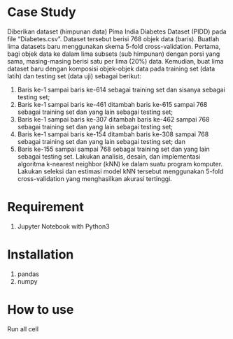 # Case Study
Diberikan dataset (himpunan data) Pima India Diabetes Dataset (PIDD) pada file “Diabetes.csv”. Dataset tersebut berisi 768 objek data (baris). Buatlah lima datasets baru menggunakan skema 5-fold cross-validation. Pertama, bagi objek data ke dalam lima subsets (sub himpunan) dengan porsi yang sama, masing-masing berisi satu per lima (20%) data. Kemudian, buat lima dataset baru dengan komposisi objek-objek data pada training set (data latih) dan testing set (data uji) sebagai berikut:
1.	Baris ke-1 sampai baris ke-614 sebagai training set dan sisanya sebagai testing set;
2.	Baris ke-1 sampai baris ke-461 ditambah baris ke-615 sampai 768 sebagai training set dan yang lain sebagai testing set;
3.	Baris ke-1 sampai baris ke-307 ditambah baris ke-462 sampai 768 sebagai training set dan yang lain sebagai testing set;
4.	Baris ke-1 sampai baris ke-154 ditambah baris ke-308 sampai 768 sebagai training set dan yang lain sebagai testing set; dan
5.	Baris ke-155 sampai sampai 768 sebagai training set dan yang lain sebagai testing set.
Lakukan analisis, desain, dan implementasi algoritma k-nearest neighbor (kNN) ke dalam suatu program komputer. Lakukan seleksi dan estimasi model kNN tersebut menggunakan 5-fold cross-validation yang menghasilkan akurasi tertinggi.

# Requirement
1. Jupyter Notebook with Python3

# Installation
1. pandas
2. numpy

# How to use
Run all cell
